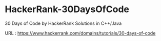 # HackerRank-30DaysOfCode
30 Days of Code by HackerRank Solutions in C++/Java

URL : https://www.hackerrank.com/domains/tutorials/30-days-of-code
